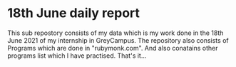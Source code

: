 # 18th June daily report
This sub repostory consists of my data which is my work done in the 18th June 2021 of my internship in GreyCampus.
The repository also consists of Programs which are done in "rubymonk.com".
And also conatains other programs list which I have practised.
That's it... 
